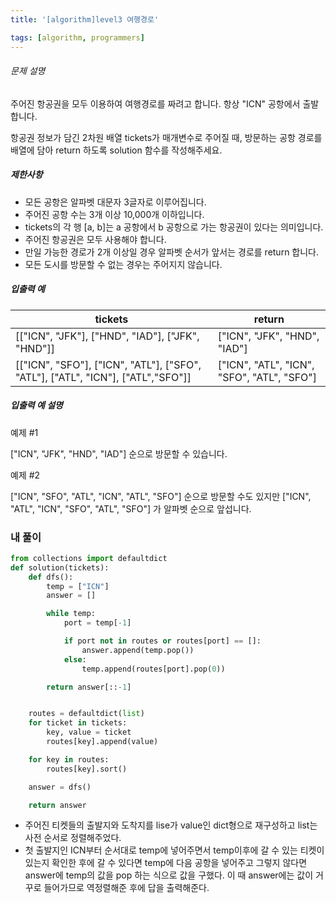 ```yaml
---
title: '[algorithm]level3 여행경로'

tags: [algorithm, programmers]
---
```


###### 문제 설명

주어진 항공권을 모두 이용하여 여행경로를 짜려고 합니다. 항상 "ICN" 공항에서 출발합니다.

항공권 정보가 담긴 2차원 배열 tickets가 매개변수로 주어질 때, 방문하는 공항 경로를 배열에 담아 return 하도록 solution 함수를 작성해주세요.

##### 제한사항

- 모든 공항은 알파벳 대문자 3글자로 이루어집니다.
- 주어진 공항 수는 3개 이상 10,000개 이하입니다.
- tickets의 각 행 [a, b]는 a 공항에서 b 공항으로 가는 항공권이 있다는 의미입니다.
- 주어진 항공권은 모두 사용해야 합니다.
- 만일 가능한 경로가 2개 이상일 경우 알파벳 순서가 앞서는 경로를 return 합니다.
- 모든 도시를 방문할 수 없는 경우는 주어지지 않습니다.

##### 입출력 예

| tickets                                                                         | return                                     |
| ------------------------------------------------------------------------------- | ------------------------------------------ |
| [["ICN", "JFK"], ["HND", "IAD"], ["JFK", "HND"]]                                | ["ICN", "JFK", "HND", "IAD"]               |
| [["ICN", "SFO"], ["ICN", "ATL"], ["SFO", "ATL"], ["ATL", "ICN"], ["ATL","SFO"]] | ["ICN", "ATL", "ICN", "SFO", "ATL", "SFO"] |

##### 입출력 예 설명

예제 #1

["ICN", "JFK", "HND", "IAD"] 순으로 방문할 수 있습니다.

예제 #2

["ICN", "SFO", "ATL", "ICN", "ATL", "SFO"] 순으로 방문할 수도 있지만 ["ICN", "ATL", "ICN", "SFO", "ATL", "SFO"] 가 알파벳 순으로 앞섭니다.

### 내 풀이

```python
from collections import defaultdict
def solution(tickets):
    def dfs():
        temp = ["ICN"]
        answer = []

        while temp:
            port = temp[-1]

            if port not in routes or routes[port] == []:
                answer.append(temp.pop())
            else:
                temp.append(routes[port].pop(0))

        return answer[::-1]


    routes = defaultdict(list)
    for ticket in tickets:
        key, value = ticket
        routes[key].append(value)

    for key in routes:
        routes[key].sort()

    answer = dfs()

    return answer
```

- 주어진 티켓들의 출발지와 도착지를 lise가 value인 dict형으로 재구성하고 list는 사전 순서로 정렬해주었다.
- 첫 출발지인 ICN부터 순서대로 temp에 넣어주면서 temp이후에 갈 수 있는 티켓이 있는지 확인한 후에 갈 수 있다면 temp에 다음 공항을 넣어주고 그렇지 않다면 answer에 temp의 값을 pop 하는 식으로 값을 구했다. 이 때 answer에는 값이 거꾸로 들어가므로 역정렬해준 후에 답을 출력해준다.
